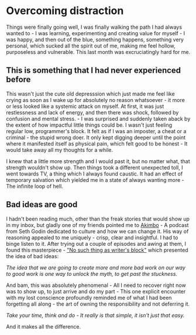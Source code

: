 # Overcoming distraction

Things were finally going well, I was finally walking the path I had always wanted to - I was learning, experimenting and creating value
for myself - I was happy, and then out of the blue, something happens, something very personal, which sucked all
the spirit out of me, making me feel hollow, purposeless and vulnerable. This last month was excruciatingly hard for me.

## This is something that I had never experienced before
This wasn't just the cute old depresssion which just made me feel like crying as soon as I wake up for absolutely no reason whatsoever - it
more or less looked like a systemic attack on myself. At first, it was just restlessness and lack of energy, and then there was shock, followed by confusion and mental stress. - I was
surprised and suddenly taken aback by the extent of how impactful little things could be. I wasn't just feeling regular low, programmer's block. It
felt as if I was an imposter, a cheat or a criminal - the stupid wrong doer. It only kept digging deeper until the point where it manifested itself as physical pain, which
felt good to be honest - It would take away all my thoughts for a while.

I knew that a little more strength and I would past it, but no matter what, that strength wouldn't show up.
Then things took a different unexpected toll, I went towards TV, a thing which I always found caustic. It had an effect of temporary
salvation which yielded me in a state of always wanting more - The infinite loop of hell.

## Bad ideas are good
I hadn't been reading much, other than the freak stories that would show up in my inbox, but gladly one of my friends pointed me to
[Akimbo](https://www.akimbo.me/) - A podcast from Seth Godin dedicated to culture and how we can change it. His way of reasoning
appealed to me uniquely - crisp, clear and insightful. I had to binge listen to it. After trying out a couple of episodes and awing at them,
I found this masterpiece - ["No such thing as writer's block"][0] which presented the idea of bad ideas:

*The idea that we are going to create more and more bad work on our way to good work is one way to unlock the myth, to get past the stuckness.* 

And bam, this was absolutely phenomenal - All I need to recover right now was to show up, to just arrive and do my part - This one explicit encounter with
my lost conscience profoundly reminded me of what I had been forgetting all along - the art of owning the responsibility and not deferring it.

*Take your time, think and do - It really is that simple, it isn't just that easy.*

And it makes all the difference.

[0]: https://overcast.fm/+L0YVb8G5E
